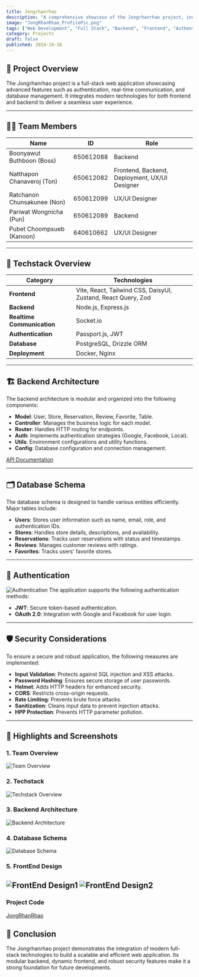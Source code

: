 ```yaml
---
title: Jongrhanrhao 
description: "A comprehensive showcase of the Jongrhanrhao project, including team, technologies, backend architecture, database schema, authentication, and security considerations."
image: "JongRhanRhao_ProfilePic.png"
tags: ["Web Development", "Full Stack", "Backend", "Frontend", "Authentication", "Security"]
category: Projects
draft: false
published: 2024-10-18
---
```


## 🎯 **Project Overview**
The Jongrhanrhao project is a full-stack web application showcasing advanced features such as authentication, real-time communication, and database management. It integrates modern technologies for both frontend and backend to deliver a seamless user experience.

---

## 🧑‍💻 **Team Members**

| Name                      | ID         | Role                  |
|---------------------------|------------|-----------------------|
| Boonyawut Buthboon (Boss) | 650612088  | Backend               |
| Natthapon Chanaveroj (Ton)| 650612082  | Frontend, Backend, Deployment, UX/UI Designer |
| Ratchanon Chunsakunee (Non)| 650612099 | UX/UI Designer        |
| Pariwat Wongnicha (Pun)   | 650612089  | Backend               |
| Pubet Choompsueb (Kanoon) | 640610662  | UX/UI Designer        |

---

## 🚀 **Techstack Overview**

| **Category**              | **Technologies**                                       |
|---------------------------|-------------------------------------------------------|
| **Frontend**              | Vite, React, Tailwind CSS, DaisyUI, Zustand, React Query, Zod |
| **Backend**               | Node.js, Express.js                                    |
| **Realtime Communication**| Socket.io                                             |
| **Authentication**        | Passport.js, JWT                                      |
| **Database**              | PostgreSQL, Drizzle ORM                                |
| **Deployment**            | Docker, Nginx                                         |

---

## 🏗️ **Backend Architecture**
The backend architecture is modular and organized into the following components:

- **Model**: User, Store, Reservation, Review, Favorite, Table.
- **Controller**: Manages the business logic for each model.
- **Router**: Handles HTTP routing for endpoints.
- **Auth**: Implements authentication strategies (Google, Facebook, Local).
- **Utils**: Environment configurations and utility functions.
- **Config**: Database configuration and connection management.

[API Documentation](http://10.10.182.248:5555)

---

## 🗂️ **Database Schema**

The database schema is designed to handle various entities efficiently. Major tables include:

- **Users**: Stores user information such as name, email, role, and authentication IDs.
- **Stores**: Handles store details, descriptions, and availability.
- **Reservations**: Tracks user reservations with status and timestamps.
- **Reviews**: Manages customer reviews with ratings.
- **Favorites**: Tracks users' favorite stores.

---

## 🔐 **Authentication**
![Authentication](Authentication.png)
The application supports the following authentication methods:

- **JWT**: Secure token-based authentication.
- **OAuth 2.0**: Integration with Google and Facebook for user login.

---

## 🛡️ **Security Considerations**
To ensure a secure and robust application, the following measures are implemented:

- **Input Validation**: Protects against SQL injection and XSS attacks.
- **Password Hashing**: Ensures secure storage of user passwords.
- **Helmet**: Adds HTTP headers for enhanced security.
- **CORS**: Restricts cross-origin requests.
- **Rate Limiting**: Prevents brute force attacks.
- **Sanitization**: Cleans input data to prevent injection attacks.
- **HPP Protection**: Prevents HTTP parameter pollution.

---

## 🌟 **Highlights and Screenshots**

### **1. Team Overview**
![Team Overview](Team_Overview.png)

### **2. Techstack**
![Techstack Overview](Techstack_Overview.png)

### **3. Backend Architecture**
![Backend Architecture](Backend_Architecture.png)

### **4. Database Schema**
![Database Schema](Database_Schema.png)

### **5. FrontEnd Design**
![FrontEnd Design1](FrontendDesign1.png)
![FrontEnd Design2](FrontendDesign2.png)
---

### **Project Code**
[JongRhanRhao](https://github.com/JongRhanRhao)


## 📝 **Conclusion**
The Jongrhanrhao project demonstrates the integration of modern full-stack technologies to build a scalable and efficient web application. Its modular backend, dynamic frontend, and robust security features make it a strong foundation for future developments.
